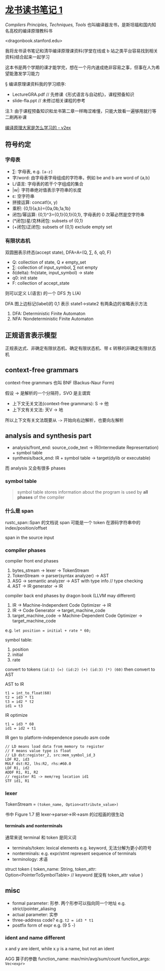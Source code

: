 # [龙书读书笔记 1]()

*Compilers Principles, Techniques, Tools* 也叫编译器龙书，是斯坦福和国内知名高校的编译原理教科书

<dragonbook.stanford.edu>

我将龙书读书笔记和清华编译原理课资料(学堂在线或 b 站之类平台容易找到相关资料)结合起来一起学习

这本书是两个学期的课才能学完，想在一个月内速成绝非容易之事，但事在人为希望能激发学习能力

§ 编译原理课资料我的学习顺序:
- LectureGRA.pdf // 先修课《形式语言与自动机》，课程预备知识
- slide-fla.ppt // 未修过相关课程的参考

注.1: 由于课程预备知识和龙书第二章一样晦涩难懂，只能大致看一遍够用就行等二刷再补课

[编译原理大家是怎么学习的 - v2ex](https://v2ex.com/t/802520#reply69)

## 符号约定

### 字母表

- ∑: 字母表, e.g. `[a-z]`
- 字/word: 由字母表字母组成的字符串，例如 be and b are word of {a,b}
- L/语言: 字母表的若干个字组成的集合
- |w|: 字符串绝对值表示字符串的长度
- ε: 空字符串
- 拼接运算: concat!(x, y)
- 乘积: {0,1}{a,b}={0a,0b,1a,1b}
- 闭包/幂运算: {0,1}^3={0,1}{0,1}{0,1}, 字母表的 0 次幂必然是空字符串
- (*闭包)星/克林闭包: subsets of {0,1}
- (+闭包)正闭包: subsets of {0,1} exclude empty set

### 有限状态机

双圆圈表示终态(accept state), DFA=A=(Q, ∑, δ, q0, F)
- Q: collection of state, Q ≠ empty_set
- ∑: collection of input_symbol, ∑ not empty
- δ(delta): fn(state, input_symbol) -> state
- q0: init state
- F: collection of accept_state

则可以定义 L(语言) 的一个 DFS 为 L(A)

DFA 图上边标记(label)的 0,1 表示 state1->state2 有两条边的省略表示方法

1. DFA: Deterministic Finite Automaton
2. NFA: Nondeterministic Finite Automaton

## 正规语言表示模型

正规表达式、非确定有限状态机、确定有限状态机、带 ε 转移的非确定有限状态机

## context-free grammars

context-free grammars 也叫 BNF (Backus-Naur Form)

假设 -> 是解析的一个分隔符，SVO 是主谓宾

- 上下文无关文法(context-free grammars): S -> 他
- 上下文有关文法: 天V -> 地

所以上下文有关文法既要从 `->` 开始向右边解析，也要向左解析

## analysis and synthesis part

- analysis/front_end: source_code_text -> IR(Intermediate Representation) + symbol table
- synthesis/back_end: IR + symbol table -> target(dylib or executable)

而 analysis 又会有很多 phases

### symbol table

> symbol table stores information about the program is used by **all phases** of the compiler

### 什么是 span

rustc_span::Span 的文档说 span 可能是一个 token 在源码字符串中的 index/position/offset

span in the source input

### compiler phases

compiler front end phases

1. bytes_stream -> lexer -> TokenStream
2. TokenStream -> parser(syntax analyzer) -> AST
3. ASG -> semantic analyzer -> AST with type info // type checking
4. AST -> IR generator -> IR

compiler back end phases by dragon book (LLVM may different)
1. IR -> Machine-Independent Code Optimizer -> IR
2. IR -> Code Generator -> target_machine_code
3. target_machine_code -> Machine-Dependent Code Optimizer -> target_machine_code


e.g. `let position = initial + rate * 60;`

symbol table:
1. position
2. initial
3. rate

convert to tokens `(id:1) (=) (id:2) (+) (id:3) (*) (60)` then convert to AST

AST to IR

```
t1 = int_to_float(60)
t2 = id3 * t1
t3 = id2 * t2
id1 = t3
```

IR optimize

```
t1 = id3 * 60
id1 = id2 + t1
```

IR gen to platform-independence pseudo asm code

```
// LD means load data from memory to register
// F means value type is float
// LD dst:register_2, src:mem_symbol_id_3
LDF R2, id3
MULF dst:R2, lhs:R2, rhs:#60.0
LDF R1, id2
ADDF R1, R1, R2
// register R1 -> mem/reg location id1
STF id1, R1
```

### lexer

TokenStream = `(token_name, Option<attribute_value>)`

书中 Figure 1.7 把 lexer->parser->IR->asm 的过程画的很生动

#### terminals and nonterminals

通常来说 terminal 和 token 是同义词

- terminals/token: lexical elements e.g. keyword, 无法分解为更小的符号
- nonterminals: e.g. expr/stmt represent sequence of terminals
- terminology: 术语

struct token {
    token_name: String,
    token_attr: Option\<PointerToSymbolTable\> // keyword 就没有 token_attr value
}

## misc

- formal parameter: 形参. 两个形参可以指向同一个地址 e.g. strict/pointer_aliasing
- actual parameter: 实参
- three-address code? e.g. `t2 = id3 * t1`
- postfix form of expr e.g. (9 5 -)

### ident and name different

x and y are ident, while x.y is a name, but not an ident















AGG 算子的参数
function_name: max/min/avg/sum/count
function_args: `Vec<expr>`
